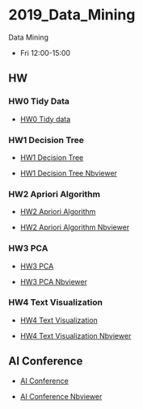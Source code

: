 # 2019_Data_Mining

Data Mining

- Fri 12:00-15:00


## HW
### HW0 Tidy Data

- [HW0 Tidy data](https://github.com/smile22091/2019_Data_Mining/blob/master/HW0_Tidy_Data/notebooks/HW0_Tidy_Data.ipynb)



### HW1 Decision Tree

- [HW1 Decision Tree](https://github.com/smile22091/2019_Data_Mining/blob/master/HW1_Decision_Tree/notebook/Adult.ipynb)

- [HW1 Decision Tree Nbviewer](https://nbviewer.jupyter.org/github/smile22091/2019_Data_Mining/blob/master/HW1_Decision_Tree/notebook/Adult.ipynb)


### HW2 Apriori Algorithm

- [HW2 Apriori Algorithm](https://github.com/smile22091/2019_Data_Mining/blob/master/HW2_Apriori_Algorithm/notebook/Apriori_Algorithm.ipynb)

- [HW2 Apriori Algorithm Nbviewer](https://nbviewer.jupyter.org/github/smile22091/2019_Data_Mining/blob/master/HW2_Apriori_Algorithm/notebook/Apriori_Algorithm.ipynb)

### HW3 PCA
- [HW3 PCA](https://github.com/smile22091/2019_Data_Mining/blob/master/HW3_PCA/notebook/pca_v2.ipynb)

- [HW3 PCA Nbviewer](https://nbviewer.jupyter.org/github/smile22091/2019_Data_Mining/blob/master/HW3_PCA/notebook/pca_v2.ipynb)

### HW4 Text Visualization
- [HW4 Text Visualization](https://github.com/smile22091/2019_Data_Mining/blob/master/HW4_Text_Visualiztion/notebook/Text_Visualization_v2.ipynb)

- [HW4 Text Visualization Nbviewer](https://nbviewer.jupyter.org/github/smile22091/2019_Data_Mining/blob/master/HW4_Text_Visualiztion/notebook/Text_Visualization_v2.ipynb)


## AI Conference
- [AI Conference](https://github.com/smile22091/2019_Data_Mining/blob/master/AI_Conference/notebooks/AI_Conference.ipynb)

- [AI Conference Nbviewer](https://nbviewer.jupyter.org/github/smile22091/2019_Data_Mining/blob/master/AI_Conference/notebooks/AI_Conference.ipynb)

